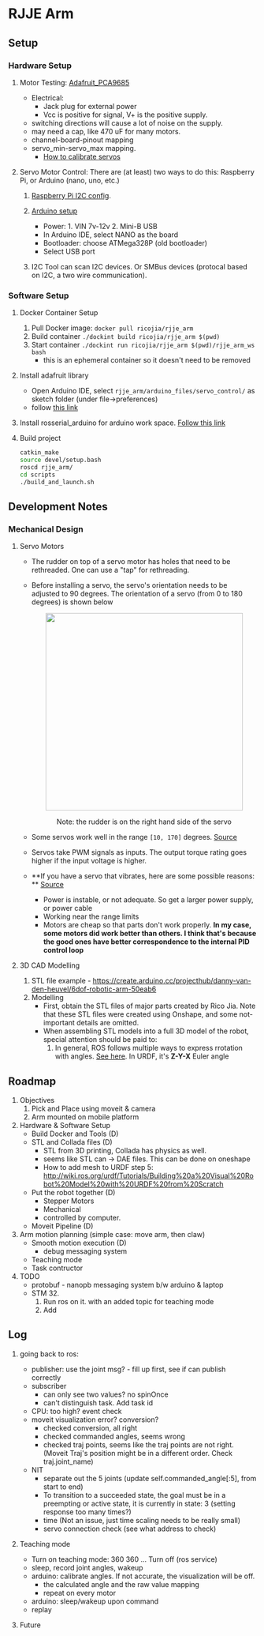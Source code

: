 # RJJE Arm

## Setup
### Hardware Setup
1. Motor Testing: [Adafruit_PCA9685](https://learn.adafruit.com/16-channel-pwm-servo-driver?view=all)
    - Electrical: 
        - Jack plug for external power 
        - Vcc is positive for signal, V+ is the positive supply. 
    - switching directions will cause a lot of noise on the supply. 
    - may need a cap, like 470 uF for many motors.  
    - channel-board-pinout mapping
    - servo_min-servo_max mapping. 
        - [How to calibrate servos](https://create.arduino.cc/projecthub/jeremy-lindsay/calibrating-my-servos-fa27ce)

2. Servo Motor Control: There are (at least) two ways to do this: Raspberry Pi, or Arduino (nano, uno, etc.)
    1. [Raspberry Pi I2C config](https://learn.adafruit.com/adafruits-raspberry-pi-lesson-4-gpio-setup/configuring-i2c). 
    2. [Arduino setup](https://wiki.keyestudio.com/Ks0173_keyestudio_Nano_ch340)
        - Power: 1. VIN 7v-12v 2. Mini-B USB
        - In Arduino IDE, select NANO as the board
        - Bootloader: choose ATMega328P (old bootloader)
        - Select USB port

    3. I2C Tool can scan I2C devices. Or SMBus devices (protocal based on I2C, a two wire communication). 

### Software Setup
1. Docker Container Setup 
    1. Pull Docker image: ```docker pull ricojia/rjje_arm``` 
    2. Build container ```./dockint build ricojia/rjje_arm $(pwd)```
    3. Start container ```./dockint run ricojia/rjje_arm $(pwd)/rjje_arm_ws bash```
        - this is an ephemeral container so it doesn't need to be removed 

2. Install adafruit library 
    - Open Arduino IDE, select ```rjje_arm/arduino_files/servo_control/``` as sketch folder (under file->preferences)
    - follow [this link](https://learn.adafruit.com/16-channel-pwm-servo-driver?view=all#install-adafruit-pca9685-library-1825143-2)

3. Install rosserial_arduino for arduino work space. [Follow this link](http://wiki.ros.org/rosserial_arduino/Tutorials/Arduino%20IDE%20Setup)

4. Build project
    ```bash
    catkin_make
    source devel/setup.bash
    roscd rjje_arm/
    cd scripts
    ./build_and_launch.sh
    ```

## Development Notes
### Mechanical Design
1. Servo Motors
    - The rudder on top of a servo motor has holes that need to be rethreaded. One can use a "tap" for rethreading. 
    - Before installing a servo, the servo's orientation needs to be adjusted to 90 degrees. The orientation of a servo (from 0 to 180 degrees) is shown below
        <p align="center">
        <img src="https://user-images.githubusercontent.com/39393023/135568554-f84da7c6-10e5-4773-9298-33f507092285.JPEG" height="400" width="width"/>
        <figcaption align="center">Note: the rudder is on the right hand side of the servo</figcaption>
        </p>
    
    - Some servos work well in the range ```[10, 170]``` degrees. [Source](https://www.intorobotics.com/how-to-control-servo-motors-with-arduino-no-noise-no-vibration/)

    - Servos take PWM signals as inputs. The output torque rating goes higher if the input voltage is higher. 

    - **If you have a servo that vibrates, here are some possible reasons: ** [Source](https://electronicguidebook.com/reasons-why-a-servo-motor-vibrates/)
        - Power is instable, or not adequate. So get a larger power supply, or power cable
        - Working near the range limits
        - Motors are cheap so that parts don't work properly. **In my case, some motors did work better than others. I think that's because the good ones have better correspondence to the internal PID control loop**

2. 3D CAD Modelling
    1. STL file example - https://create.arduino.cc/projecthub/danny-van-den-heuvel/6dof-robotic-arm-50eab6
    2. Modelling 
        - First, obtain the STL files of major parts created by Rico Jia. Note that these STL files were created using Onshape, and some not-important details are omitted. 
        - When assembling STL models into a full 3D model of the robot, special attention should be paid to: 
            1. In general, ROS follows multiple ways to express rrotation with angles. [See here](https://www.ros.org/reps/rep-0103.html). In URDF, it's **Z-Y-X** Euler angle

## Roadmap
1. Objectives
    1. Pick and Place using moveit & camera 
    2. Arm mounted on mobile platform 
2. Hardware & Software Setup 
    - Build Docker and Tools  (D)
    - STL and Collada files  (D)
        - STL from 3D printing, Collada has physics as well. 
        - seems like STL can -> DAE files. This can be done on oneshape
        - How to add mesh to URDF step 5: http://wiki.ros.org/urdf/Tutorials/Building%20a%20Visual%20Robot%20Model%20with%20URDF%20from%20Scratch
    - Put the robot together (D)
        - Stepper Motors
        - Mechanical
        - controlled by computer. 
    - Moveit Pipeline (D)
3. Arm motion planning (simple case: move arm, then claw)
    - Smooth motion execution (D)
        - debug messaging system 
    - Teaching mode
    - Task contructor
4. TODO
    - protobuf - nanopb messaging system b/w arduino & laptop
    - STM 32. 
        1. Run ros on it. with an added topic for teaching mode
        2. Add

## Log
1. going back to ros:
    - publisher: use the joint msg? - fill up first, see if can publish correctly
    - subscriber
        - can only see two values? no spinOnce
        - can't distinguish task. Add task id
    - CPU: too high? event check
    - moveit visualization error? conversion?
        - checked conversion, all right
        - checked commanded angles, seems wrong
        - checked traj points, seems like the traj points are not right. (Moveit Traj's position might be in a different order. Check traj.joint_name)
    - NIT
        - separate out the 5 joints (update self.commanded_angle[:5], from start to end)
        - To transition to a succeeded state, the goal must be in a preempting or active state, it is currently in state: 3 (setting response too many times?)
        - time (Not an issue, just time scaling needs to be really small)
        - servo connection check (see what address to check)

2. Teaching mode
    - Turn on teaching mode: 360 360 ... Turn off (ros service)
    - sleep, record joint angles, wakeup
    - arduino: calibrate angles. If not accurate, the visualization will be off.
        - the calculated angle and the raw value mapping
        - repeat on every motor
    - arduino: sleep/wakeup upon command
    - replay
      

3. Future 
